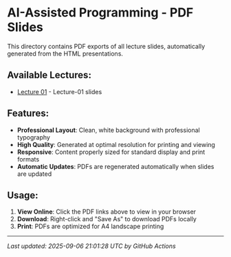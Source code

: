 # AI-Assisted Programming - PDF Slides

This directory contains PDF exports of all lecture slides, automatically generated from the HTML presentations.

## Available Lectures:

- [Lecture 01](./lecture-01.pdf) - Lecture-01 slides

## Features:

- **Professional Layout**: Clean, white background with professional typography
- **High Quality**: Generated at optimal resolution for printing and viewing
- **Responsive**: Content properly sized for standard display and print formats
- **Automatic Updates**: PDFs are regenerated automatically when slides are updated

## Usage:

1. **View Online**: Click the PDF links above to view in your browser
2. **Download**: Right-click and "Save As" to download PDFs locally
3. **Print**: PDFs are optimized for A4 landscape printing

---

*Last updated: 2025-09-06 21:01:28 UTC by GitHub Actions*
